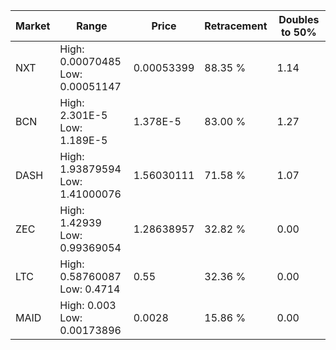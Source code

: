 | Market | Range | Price| Retracement | Doubles to 50% |
| --- | --- | --- | --- | --- |
| NXT | High: 0.00070485<br />Low: 0.00051147 | 0.00053399 | 88.35 % | 1.14 |
| BCN | High: 2.301E-5<br />Low: 1.189E-5 | 1.378E-5 | 83.00 % | 1.27 |
| DASH | High: 1.93879594<br />Low: 1.41000076 | 1.56030111 | 71.58 % | 1.07 |
| ZEC | High: 1.42939<br />Low: 0.99369054 | 1.28638957 | 32.82 % | 0.00 |
| LTC | High: 0.58760087<br />Low: 0.4714 | 0.55 | 32.36 % | 0.00 |
| MAID | High: 0.003<br />Low: 0.00173896 | 0.0028 | 15.86 % | 0.00 |
